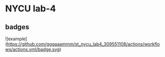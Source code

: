 # NYCU lab-4

## badges
![example] (https://github.com/gggaaammm/st_nycu_lab4_309551108/actions/workflows/actions.yml/badge.svg)
